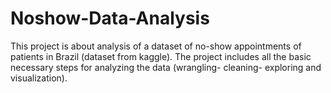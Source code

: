 # Noshow-Data-Analysis
This project is about analysis of a dataset of no-show appointments of patients in Brazil (dataset from kaggle). The project includes all the basic necessary steps for analyzing the data (wrangling- cleaning- exploring and visualization).
